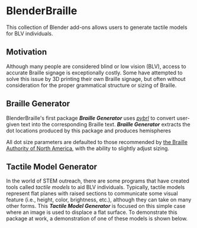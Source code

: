 # BlenderBraille
This collection of Blender add-ons allows users to generate tactile models for BLV individuals.

## Motivation
Although many people are considered blind or low vision (BLV), access to accurate Braille signage is exceptionally costly. Some have attempted to solve this issue by 3D printing their own Braille signage, but often without consideration for the proper grammatical structure or sizing of Braille.

## Braille Generator

BlenderBraille's first package ___Braille Generator___ uses [_pybrl_](https://github.com/ant0nisk/pybrl) to convert user-given text into the corresponding Braille text. ___Braille Generator___ extracts the dot locations produced by this package and produces hemispheres

All dot size parameters are defaulted to those recommended by [the Braille Authority of North America](https://brailleauthority.org/size-and-spacing-braille-characters#:~:text=3.2.,0.057%20inches%20%5B1.44%20mm%5D.), with the ability to slightly adjust sizing.

## Tactile Model Generator

In the world of STEM outreach, there are some programs that have created tools called _tactile models_ to aid BLV individuals. Typically, tactile models represent flat planes with raised sections to communicate some visual feature (i.e., height, color, brightness, etc.), although they can take on many other forms. This ___Tactile Model Generator___ is focused on this simple case where an image is used to displace a flat surface. To demonstrate this package at work, a demonstration of one of these models is shown below.
